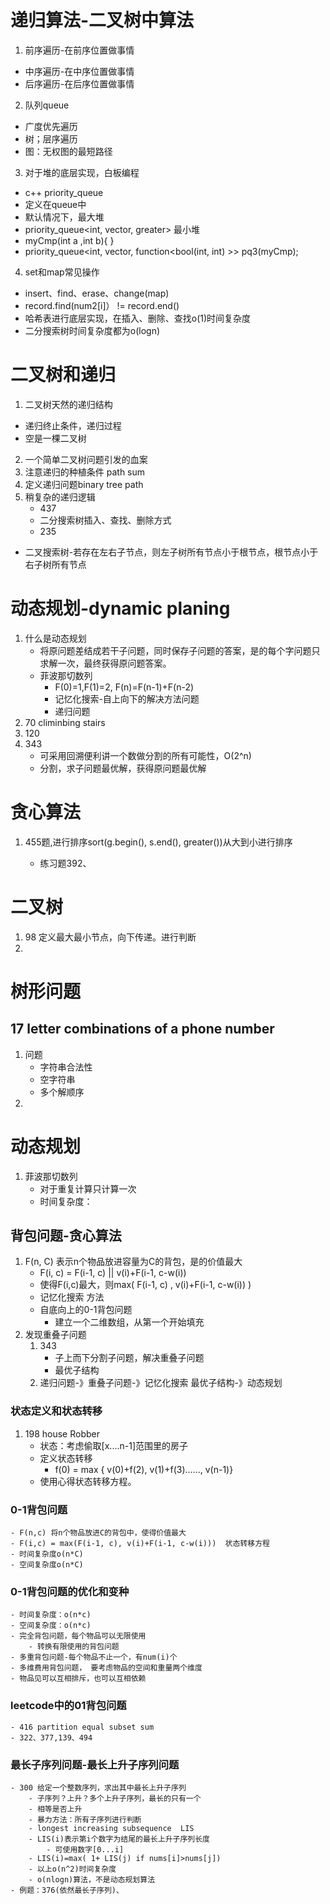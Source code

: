 # 递归算法-二叉树中算法
1. 前序遍历-在前序位置做事情
  - 中序遍历-在中序位置做事情
  - 后序遍历-在后序位置做事情
2. 队列queue
  - 广度优先遍历
  - 树；层序遍历
  - 图：无权图的最短路径
3. 对于堆的底层实现，白板编程
  - c++ priority_queue
  - 定义在queue中
  - 默认情况下，最大堆
  - priority_queue<int, vector<int>, greater<int>> 最小堆
  - myCmp(int a ,int b){ }
  - priority_queue<int, vector<int>, function<bool(int, int) >> pq3(myCmp);
4. set和map常见操作
  - insert、find、erase、change(map)
  - record.find(num2[i]） != record.end()
  - 哈希表进行底层实现，在插入、删除、查找o(1)时间复杂度
  - 二分搜索树时间复杂度都为o(logn)
# 二叉树和递归
1. 二叉树天然的递归结构
  - 递归终止条件，递归过程
  - 空是一棵二叉树
2. 一个简单二叉树问题引发的血案
3. 注意递归的种植条件 path sum
4. 定义递归问题binary tree path
5. 稍复杂的递归逻辑
    - 437
    - 二分搜索树插入、查找、删除方式
    - 235
- 二叉搜索树-若存在左右子节点，则左子树所有节点小于根节点，根节点小于右子树所有节点

# 动态规划-dynamic planing
1. 什么是动态规划
    - 将原问题差结成若干子问题，同时保存子问题的答案，是的每个字问题只求解一次，最终获得原问题答案。
    - 菲波那切数列
        - F(0)=1,F(1)=2, F(n)=F(n-1)+F(n-2)
        - 记忆化搜索-自上向下的解决方法问题
        - 递归问题
2. 70 climinbing stairs
3. 120
4. 343
    - 可采用回溯便利讲一个数做分割的所有可能性，O(2^n)
    - 分割，求子问题最优解，获得原问题最优解
# 贪心算法
1. 455题,进行排序sort(g.begin(), s.end(), greater<int>())从大到小进行排序
    - 练习题392、

# 二叉树
1. 98 定义最大最小节点，向下传递。进行判断
2. 

# 树形问题
## 17 letter combinations of a phone number
1. 问题
    - 字符串合法性
    - 空字符串
    - 多个解顺序
2. 

# 动态规划
1. 菲波那切数列
    - 对于重复计算只计算一次
    - 时间复杂度：

## 背包问题-贪心算法
1. F(n, C) 表示n个物品放进容量为C的背包，是的价值最大
    - F(i, c) = F(i-1, c) || v(i)+F(i-1, c-w(i))
    - 使得F(i,c)最大，则max( F(i-1, c) , v(i)+F(i-1, c-w(i)) )
    - 记忆化搜索 方法
    - 自底向上的0-1背包问题
        - 建立一个二维数组，从第一个开始填充 
2. 发现重叠子问题
    1. 343
        - 子上而下分割子问题，解决重叠子问题
        - 最优子结构
    2. 递归问题-》重叠子问题-》记忆化搜索
                 最优子结构-》动态规划
### 状态定义和状态转移
1. 198 house Robber
    - 状态：考虑偷取[x....n-1]范围里的房子
    - 定义状态转移
        - f(0) = max { v(0)+f(2), v(1)+f(3)......, v(n-1)}
    - 使用心得状态转移方程。
### 0-1背包问题
    - F(n,c) 将n个物品放进C的背包中，使得价值最大
    - F(i,c) = max(F(i-1, c), v(i)+F(i-1, c-w(i)))  状态转移方程
    - 时间复杂度o(n*C)
    - 空间复杂度o(n*C)
### 0-1背包问题的优化和变种
    - 时间复杂度：o(n*c)
    - 空间复杂度：o(n*c)
    - 完全背包问题，每个物品可以无限使用
        - 转换有限使用的背包问题
    - 多重背包问题-每个物品不止一个，有num(i)个
    - 多维费用背包问题， 要考虑物品的空间和重量两个维度
    - 物品见可以互相排斥，也可以互相依赖
### leetcode中的01背包问题
    - 416 partition equal subset sum
    - 322、377,139、494
### 最长子序列问题-最长上升子序列问题
    - 300 给定一个整数序列，求出其中最长上升子序列
        - 子序列？上升？多个上升子序列，最长的只有一个
        - 相等是否上升
        - 暴力方法：所有子序列进行判断
        - longest increasing subsequence  LIS
        - LIS(i)表示第i个数字为结尾的最长上升子序列长度
            - 可使用数字[0...i]
        - LIS(i)=max( 1+ LIS(j) if nums[i]>nums[j])
        - 以上o(n^2)时间复杂度
        - o(nlogn)算法，不是动态规划算法
    - 例题：376(依然最长子序列)、